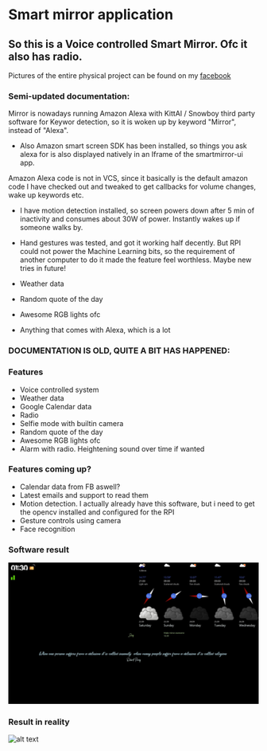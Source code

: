 # Smart mirror application

## So this is a Voice controlled Smart Mirror. Ofc it also has radio.

Pictures of the entire physical project can be found on my [facebook](https://www.facebook.com/snaggedagge/media_set?set=a.10156777749778112&type=3)


### Semi-updated documentation:

Mirror is nowadays running Amazon Alexa with KittAI / Snowboy third party software for Keywor detection, 
so it is woken up by keyword "Mirror", instead of "Alexa".

* Also Amazon smart screen SDK has been installed, 
so things you ask alexa for is also displayed natively in an Iframe of the smartmirror-ui app.

Amazon Alexa code is not in VCS, since it basically is the default 
amazon code I have checked out and tweaked to get callbacks for volume changes, wake up keywords etc.

* I have motion detection installed, so screen powers down after 5 min 
of inactivity and consumes about 30W of power. 
Instantly wakes up if someone walks by.

* Hand gestures was tested, and got it working half decently. 
But RPI could not power the Machine Learning bits, so the requirement of 
another computer to do it made the feature feel worthless. Maybe new tries in future!

* Weather data
* Random quote of the day
* Awesome RGB lights ofc
* Anything that comes with Alexa, which is a lot

### DOCUMENTATION IS OLD, QUITE A BIT HAS HAPPENED:

### Features

* Voice controlled system
* Weather data
* Google Calendar data
* Radio
* Selfie mode with builtin camera
* Random quote of the day
* Awesome RGB lights ofc
* Alarm with radio. Heightening sound over time if wanted

### Features coming up?
* Calendar data from FB aswell?
* Latest emails and support to read them
* Motion detection. I actually already have this software, but i need to get the opencv installed and configured for the RPI
* Gesture controls using camera
* Face recognition


### Software result
![alt text](https://github.com/snaggedagge/smartmirror/blob/master/images/software.JPG?raw=true)

### Result in reality
![alt text](https://github.com/snaggedagge/smartmirror/blob/master/images/reality.jpg?raw=true)
